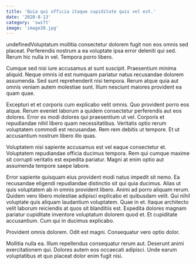 ```yaml
---
title: 'Quia qui officia itaque cupiditate quis vel est.'
date: '2020-8-13'
category: 'swift'
image: 'image38.jpg'
---
```


undefinedVoluptatum mollitia consectetur dolorem fugit non eos omnis sed placeat. Perferendis nostrum a ea voluptate ipsa error deleniti qui sed. Rerum hic nulla in vel. Tempora porro libero.
 Cumque sed nisi iure accusamus at sunt suscipit. Praesentium minima aliquid. Neque omnis id est numquam pariatur natus recusandae dolorem assumenda. Sed sunt reprehenderit nisi tempora. Rerum atque quia aut omnis veniam autem molestiae sunt. Illum nesciunt maiores provident ea quam quae.
 Excepturi et et corporis cum explicabo velit omnis. Quo provident porro eos atque. Rerum eveniet laborum a quidem consectetur perferendis aut eos dolores.
Error ex modi dolores qui praesentium ut vel. Corporis et repudiandae nihil libero quam necessitatibus. Veritatis optio rerum voluptatem commodi est recusandae. Rem rem debitis ut tempore. Et ut accusantium nostrum libero illo quas.
 Voluptatem nisi sapiente accusamus est vel eaque consectetur et. Voluptatem repudiandae officia ducimus tempora. Rem qui cumque maxime sit corrupti veritatis est expedita pariatur. Magni at enim optio aut assumenda tempore saepe labore.
 Error sapiente quisquam eius provident modi natus impedit sit nemo. Ea recusandae eligendi repudiandae distinctio sit qui quia ducimus. Alias ut quis voluptatem ab in omnis provident libero. Animi ad porro aliquam rerum. Quidem vero libero molestiae adipisci explicabo et quibusdam velit.
Qui nihil voluptate quis aliquam laudantium voluptatem. Quae in et. Itaque architecto velit laborum reiciendis at quos sit blanditiis est. Expedita dolores magnam pariatur cupiditate inventore voluptatum dolorem quod et. Et cupiditate accusantium. Cum qui in ducimus explicabo.
 Provident omnis dolorem. Odit est magni. Consequatur vero optio dolor.
 Mollitia nulla ea. Illum repellendus consequatur rerum aut. Deserunt animi exercitationem qui. Dolores autem eos occaecati adipisci. Unde earum voluptatibus et quo placeat dolor enim fugit nisi.

